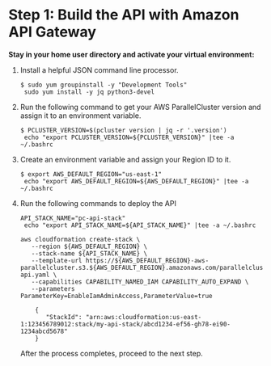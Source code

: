 # Step 1: Build the API with Amazon API Gateway<a name="tutorials_06_multi-API-use-step1"></a>

**Stay in your home user directory and activate your virtual environment:**

1. Install a helpful JSON command line processor\.

   ```
   $ sudo yum groupinstall -y "Development Tools"
    sudo yum install -y jq python3-devel
   ```

1. Run the following command to get your AWS ParallelCluster version and assign it to an environment variable\.

   ```
   $ PCLUSTER_VERSION=$(pcluster version | jq -r '.version')
    echo "export PCLUSTER_VERSION=${PCLUSTER_VERSION}" |tee -a ~/.bashrc
   ```

1. Create an environment variable and assign your Region ID to it\.

   ```
   $ export AWS_DEFAULT_REGION="us-east-1"
    echo "export AWS_DEFAULT_REGION=${AWS_DEFAULT_REGION}" |tee -a ~/.bashrc
   ```

1. Run the following commands to deploy the API

   ```
   API_STACK_NAME="pc-api-stack"
    echo "export API_STACK_NAME=${API_STACK_NAME}" |tee -a ~/.bashrc
   ```

   ```
   aws cloudformation create-stack \
      --region ${AWS_DEFAULT_REGION} \
      --stack-name ${API_STACK_NAME} \
      --template-url https://${AWS_DEFAULT_REGION}-aws-parallelcluster.s3.${AWS_DEFAULT_REGION}.amazonaws.com/parallelcluster/${PCLUSTER_VERSION}/api/parallelcluster-api.yaml \
      --capabilities CAPABILITY_NAMED_IAM CAPABILITY_AUTO_EXPAND \
      --parameters ParameterKey=EnableIamAdminAccess,ParameterValue=true
        
       {
          "StackId": "arn:aws:cloudformation:us-east-1:123456789012:stack/my-api-stack/abcd1234-ef56-gh78-ei90-1234abcd5678"
       }
   ```

   After the process completes, proceed to the next step\.